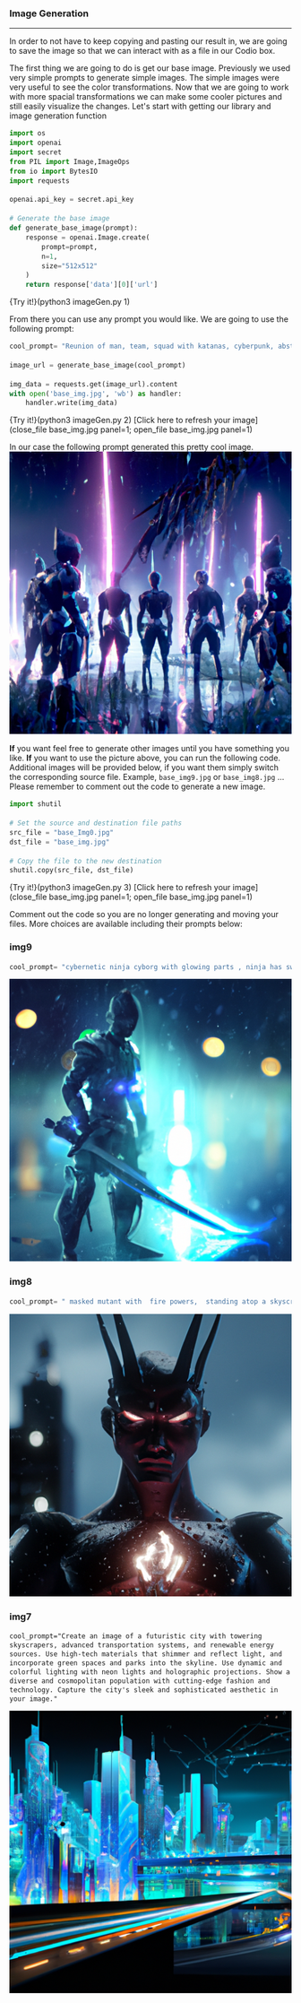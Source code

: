 
### Image Generation
---
In order to not have to keep copying and pasting our result in, we are going to save the image so that we can interact with as a file in our Codio box. 

The first thing we are going to do is get our base image. Previously we used very simple prompts to generate simple images. The simple images were very useful to see the color transformations. Now that we are going to work with more spacial transformations we can make some cooler pictures and still easily visualize the changes. Let's start with getting our library and image generation function

```python
import os
import openai
import secret
from PIL import Image,ImageOps
from io import BytesIO
import requests

openai.api_key = secret.api_key

# Generate the base image
def generate_base_image(prompt):
    response = openai.Image.create(
        prompt=prompt,
        n=1,
        size="512x512"
    )
    return response['data'][0]['url']
```
{Try it!}(python3 imageGen.py 1)

From there you can use any prompt you would like. We are going to use the following prompt:
```python
cool_prompt= "Reunion of man, team, squad with katanas, cyberpunk, abstract, full hd render + 3d octane render +4k UHD + immense detail + dramatic lighting + well lit + black, purple, blue, pink, cerulean, teal, metallic colours, + fine details + octane render + 8k"

image_url = generate_base_image(cool_prompt)

img_data = requests.get(image_url).content
with open('base_img.jpg', 'wb') as handler:
    handler.write(img_data)
```
{Try it!}(python3 imageGen.py 2)
[Click here to refresh your image](close_file base_img.jpg panel=1; open_file base_img.jpg panel=1) 


In our case the following prompt generated this pretty cool image. 
![base_Img](base_Img0.jpg)

**If** you want feel free to generate other images until you have something you like. **If** you want to use the picture above, you can run the following code. Additional images will be provided below, if you want them simply switch the corresponding source file. Example, `base_img9.jpg` or `base_img8.jpg` ... Please remember to comment out the code to generate a new image.

```python
import shutil

# Set the source and destination file paths
src_file = "base_Img0.jpg"
dst_file = "base_img.jpg"

# Copy the file to the new destination
shutil.copy(src_file, dst_file)
```
{Try it!}(python3 imageGen.py 3)
[Click here to refresh your image](close_file base_img.jpg panel=1; open_file base_img.jpg panel=1) 

Comment out the code so you are no longer generating and moving your files. More choices are available including their prompts below:

### img9
```python
cool_prompt= "cybernetic ninja cyborg with glowing parts , ninja has sword, impressive, surreal, cinematic lighting, cinematic photoshot, extremely detailed and complex, VFX volume fog around, nighttime, super max, surreal, super detailed, high contrast, Rtx on, Hdr, photography, realistic, dof on, fov on, motion blur, lens flares on, 50mm Prime f/1.8, White balance, Super resolution, Megapixel, ProPhoto RGB, VR, high, epic, Rear half lighting, Lights background, natural lighting, incandescent light, fiber optic, mood lighting, cinema lighting, studio lighting, soft illumination, volumetric, contrast, dark lighting, accent lighting, projection global illumination, Screen space global illumination, Ray tracing global illumination, Red fringing light, 45% cold color grading, Optics, Scattering, Glow, Shadows, hyperrealism, Caustic water, refraction water, exquisite detail, intricately-detailed, ultra-detailed photography, high-sharpness, high reflection, award-winning photograph"
```
![base_img9](base_img9.jpg)

### img8
```python
cool_prompt= " masked mutant with  fire powers,  standing atop a skyscraper during a thunderstorm. body is crackling with electricity, with glowing veins and eyes. cyberpunk, abstract, full hd render + 3d octane render +4k UHD + immense detail + dramatic lighting + well lit + black, purple, blue, pink, cerulean, teal, metallic colours + fine details + octane render + 8k"
```
![base_img8](base_img8.jpg)

### img7
```
cool_prompt="Create an image of a futuristic city with towering skyscrapers, advanced transportation systems, and renewable energy sources. Use high-tech materials that shimmer and reflect light, and incorporate green spaces and parks into the skyline. Use dynamic and colorful lighting with neon lights and holographic projections. Show a diverse and cosmopolitan population with cutting-edge fashion and technology. Capture the city's sleek and sophisticated aesthetic in your image."
```

![base_img7](base_img7.jpg)